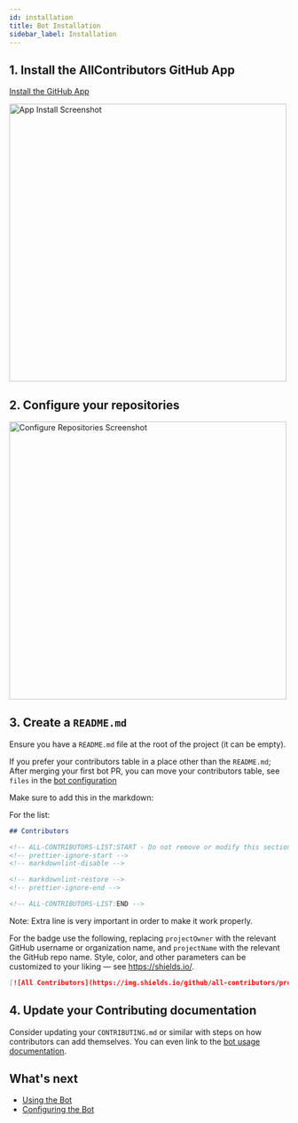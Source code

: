 ```yaml
---
id: installation
title: Bot Installation
sidebar_label: Installation
---
```



## 1. Install the AllContributors GitHub App

[Install the GitHub App](https://github.com/apps/allcontributors/installations/new)

<a href="https://github.com/apps/allcontributors/installations/new">
    <img alt="App Install Screenshot" src="../../assets/app-install.png" width="500px">
</a>

## 2. Configure your repositories

<img alt="Configure Repositories Screenshot" src="../../assets/configure-repositories.png" width="500px">

## 3. Create a `README.md`

Ensure you have a `README.md` file at the root of the project (it can be empty).

If you prefer your contributors table in a place other than the `README.md`; After merging your first bot PR, you can move your contributors table,
see `files` in the [bot configuration](configuration)

Make sure to add this in the markdown:

For the list:

```markdown
## Contributors

<!-- ALL-CONTRIBUTORS-LIST:START - Do not remove or modify this section -->
<!-- prettier-ignore-start -->
<!-- markdownlint-disable -->

<!-- markdownlint-restore -->
<!-- prettier-ignore-end -->

<!-- ALL-CONTRIBUTORS-LIST:END -->
```

Note: Extra line is very important in order to make it work properly.

For the badge use the following, replacing `projectOwner` with the relevant GitHub username or organization name, and `projectName` with the relevant the GitHub repo name. Style, color, and other parameters can be customized to your liking — see <https://shields.io/>.

```markdown
[![All Contributors](https://img.shields.io/github/all-contributors/projectOwner/projectName?color=ee8449&style=flat-square)](#contributors)
```

## 4. Update your Contributing documentation

Consider updating your `CONTRIBUTING.md` or similar with steps on how contributors can add themselves. You can even link to the [bot usage documentation](usage).

## What's next

- [Using the Bot](usage)
- [Configuring the Bot](configuration)
